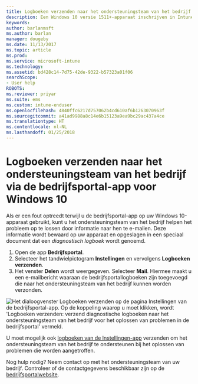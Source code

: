 ```yaml
---
title: Logboeken verzenden naar het ondersteuningsteam van het bedrijf voor Windows 10-apparaten | Microsoft Docs
description: Een Windows 10 versie 1511+-apparaat inschrijven in Intune
keywords: 
author: barlanmsft
ms.author: barlan
manager: dougeby
ms.date: 11/13/2017
ms.topic: article
ms.prod: 
ms.service: microsoft-intune
ms.technology: 
ms.assetid: bd428c14-7d75-42de-9322-b57323a01f06
searchScope:
- User help
ROBOTS: 
ms.reviewer: priyar
ms.suite: ems
ms.custom: intune-enduser
ms.openlocfilehash: 4840ffc6217d757062b4cd610af6b1263070963f
ms.sourcegitcommit: a41ad9988a8c14e6b15123a9ea9bc29ac437a4ce
ms.translationtype: HT
ms.contentlocale: nl-NL
ms.lasthandoff: 01/25/2018
---
```

# <a name="send-logs-to-your-company-support-from-the-company-portal-app-for-windows-10"></a>Logboeken verzenden naar het ondersteuningsteam van het bedrijf via de bedrijfsportal-app voor Windows 10

Als er een fout optreedt terwijl u de bedrijfsportal-app op uw Windows 10-apparaat gebruikt, kunt u het ondersteuningsteam van het bedrijf helpen het probleem op te lossen door informatie naar hen te e-mailen. Deze informatie wordt bewaard op uw apparaat en opgeslagen in een speciaal document dat een _diagnostisch logboek_ wordt genoemd.

1.  Open de app **Bedrijfsportal**.
2.  Selecteer het tandwielpictogram **Instellingen** en vervolgens **Logboeken verzenden**.
3.  Het venster **Delen** wordt weergegeven. Selecteer **Mail**. Hiermee maakt u een e-mailbericht waaraan de bedrijfsportallogboeken zijn toegevoegd die naar het ondersteuningsteam van het bedrijf kunnen worden verzonden.

  ![Het dialoogvenster Logboeken verzenden op de pagina Instellingen van de bedrijfsportal-app. Op de koppeling waarop u moet klikken, wordt 'Logboeken verzenden: verzend diagnostische logboeken naar het ondersteuningsteam van het bedrijf voor het oplossen van problemen in de bedrijfsportal' vermeld.](./media/w10-share-logs-after-1711.png)

U moet mogelijk ook [logboeken van de Instellingen-app](send-logs-to-your-it-admin-settings-windows.md) verzenden om het ondersteuningsteam van het bedrijf te ondersteunen bij het oplossen van problemen die worden aangetroffen.

Nog hulp nodig? Neem contact op met het ondersteuningsteam van uw bedrijf. Controleer of de contactgegevens beschikbaar zijn op de [bedrijfsportalwebsite](https://portal.manage.microsoft.com#HelpDeskDialog).

